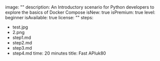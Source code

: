 image: ""
description: An Introductory scenario for Python developers to explore the basics of Docker Compose
isNew: true
isPremium: true
level: beginner
isAvailable: true
license: ""
steps:
- test.jpg
- 2.png
- step1.md
- step2.md
- step3.md
- step4.md
time: 20 minutes
title: Fast APIuk80

